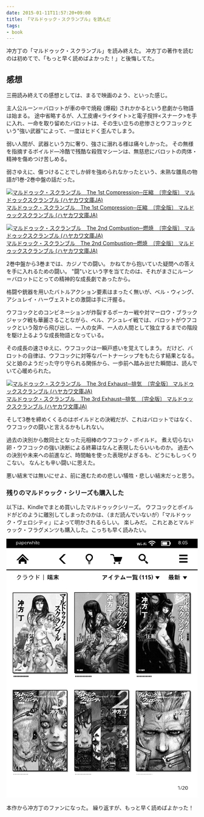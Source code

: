 ```yaml
---
date: 2015-01-11T11:57:20+09:00
title: 「マルドゥック・スクランブル」を読んだ
tags:
- book
---
```

冲方丁の「マルドゥック・スクランブル」を読み終えた。
冲方丁の著作を読むのは初めてで、「もっと早く読めばよかった！」と後悔してた。

## 感想

三冊読み終えての感想としては、まるで映画のよう、といった感じ。

主人公ルーン＝バロットが車の中で焼殺 (爆殺) されかかるという悲劇から物語は始まる。
途中省略するが、人工皮膚<ライタイト>と電子撹拌<スナーク>を手に入れ、一命を取り留めたバロットは、その生い立ちの悲惨さとウフコックという"強い武器"によって、一度はヒドく歪んでしまう。

弱い人間が、武器という力に奢り、強さに溺れる様は痛々しかった。
その無様を指摘するボイルド―冷酷で残酷な殺戮マシーンは、無慈悲にバロットの肉体・精神を傷めつけ苦しめる。

弱さゆえに、傷つけることでしか絆を強められなかったという、未熟な雛鳥の物語が1巻-2巻中盤の話だった。

[![マルドゥック・スクランブル　The 1st Compression─圧縮　〔完全版〕 マルドゥックスクランブル (ハヤカワ文庫JA)](http://ecx.images-amazon.com/images/I/51NKS61ubuL._SL160_.jpg)  
マルドゥック・スクランブル　The 1st Compression─圧縮　〔完全版〕 マルドゥックスクランブル (ハヤカワ文庫JA)](http://www.amazon.co.jp/exec/obidos/ASIN/B009GCQNK4/hifumiass-22/ref=nosim/)

[![マルドゥック・スクランブル　The 2nd Combustion─燃焼　〔完全版〕 マルドゥックスクランブル (ハヤカワ文庫JA)](http://ecx.images-amazon.com/images/I/51nujbilLiL._SL160_.jpg)  
マルドゥック・スクランブル　The 2nd Combustion─燃焼　〔完全版〕 マルドゥックスクランブル (ハヤカワ文庫JA)](http://www.amazon.co.jp/exec/obidos/ASIN/B009GCQNHC/hifumiass-22/ref=nosim/)

2巻中盤から3巻までは、カジノでの闘い。
かねてから抱いていた疑問への答えを手に入れるための闘い。
"闘"いという字を当てたのは、それがまさにルーン＝バロットにとっての精神的な成長劇であったから。

格闘や銃器を用いたバトルアクション要素はまったく無いが、ベル・ウィング、アシュレイ・ハーヴェストとの激闘は手に汗握る。

ウフコックとのコンビネーションが炸裂するポーカー戦や対マーロウ・ブラックジャック戦も華麗さることながら、ベル、アシュレイ戦では、バロットがウフコックという殻から飛び出し、一人の女声、一人の人間として独立するまでの階段を駆け上るような成長物語となっている。

その成長の速さゆえに、ウフコックは一瞬戸惑いを覚えてしまう。
だけど、バロットの自律は、ウフコックに対等なパートナーシップをもたらす結果となる。
父と娘のようだった守り守られる関係から、一歩前へ踏み出せた瞬間は、読んでいて心暖められた。

[![マルドゥック・スクランブル　The 3rd Exhaust─排気　〔完全版〕 マルドゥックスクランブル (ハヤカワ文庫JA)](http://ecx.images-amazon.com/images/I/51fyD%2B558FL._SL160_.jpg)  
マルドゥック・スクランブル　The 3rd Exhaust─排気　〔完全版〕 マルドゥックスクランブル (ハヤカワ文庫JA)](http://www.amazon.co.jp/exec/obidos/ASIN/B009GCQNH2/hifumiass-22/ref=nosim/)

そして3巻を締めくくるのはボイルドとの決戦だが、これはバロットではなく、ウフコックの闘いと言えるかもしれない。

過去の決別から敵同士となった元相棒のウフコック・ボイルド。
煮え切らない卵・ウフコックの強い決断による終幕はなんと表現したらいいものか。
過去への決別や未来への前進など、時間軸を使った表現がよぎるも、どうにもしっくりこない。
なんとも辛い闘いに思えた。

悪い結末では無いにせよ、前に進むための悲しい犠牲・悲しい結末だっと思う。

### 残りのマルドゥック・シリーズも購入した

以下は、Kindleでまとめ買いしたマルドゥックシリーズ。
ウフコックとボイルドがどのように離別してしまったのかは、（まだ読んでいないが）「マルドゥック・ヴェロシティ」によって明かされるらしい。
楽しみだ。
これとあとマルドゥック・フラグメンツも購入した。こっちも早く読みたい。

![マルドゥックシリーズ](/images/2015/01/10/mardock_scramble.png)

本作から冲方丁のファンになった。
繰り返すが、もっと早く読めばよかった！
